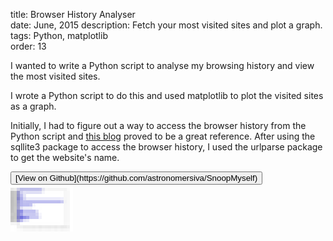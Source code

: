 title: Browser History Analyser  
date: June, 2015
description: Fetch your most visited sites and plot a graph.  
tags: Python, matplotlib  
order: 13    

I wanted to write a Python script to analyse my browsing history and view the most visited sites.

I wrote a Python script to do this and used matplotlib to plot the visited sites as a graph.

Initially, I had to figure out a way to access the browser history from the Python script and [this blog](http://digital-forensics.sans.org/blog/2010/01/21/google-chrome-forensics/) proved to be a great reference. After using the sqllite3 package to access the browser history, I used the urlparse package to get the website's name.

<button type="button" class="btn btn-info ">
  [View on Github](https://github.com/astronomersiva/SnoopMyself)
</button>

<div class="ajanta">
  <img
    class="img-responsive center-block pixelated blur"
    src="/static/images/lowres/siteanalytics.png" 
    alt="Sample output">

  <img class="img-responsive center-block original">
</div>


<script src="https://gist.github.com/astronomersiva/c5597d14059b09865fb2.js"></script>
